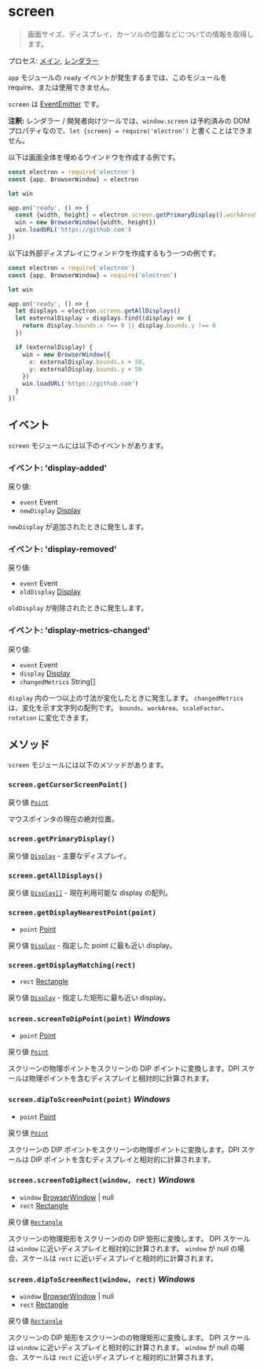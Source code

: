 # screen

> 画面サイズ、ディスプレイ、カーソルの位置などについての情報を取得します。

プロセス: [メイン](../glossary.md#main-process), [レンダラー](../glossary.md#renderer-process)

`app` モジュールの `ready` イベントが発生するまでは、このモジュールを require、または使用できません。

`screen` は [EventEmitter](https://nodejs.org/api/events.html#events_class_eventemitter) です。

**注釈:** レンダラー / 開発者向けツールでは、`window.screen` は予約済みの DOM プロパティなので、`let {screen} = require('electron')` と書くことはできません。

以下は画面全体を埋めるウインドウを作成する例です。

```javascript
const electron = require('electron')
const {app, BrowserWindow} = electron

let win

app.on('ready', () => {
  const {width, height} = electron.screen.getPrimaryDisplay().workAreaSize
  win = new BrowserWindow({width, height})
  win.loadURL('https://github.com')
})
```

以下は外部ディスプレイにウィンドウを作成するもう一つの例です。

```javascript
const electron = require('electron')
const {app, BrowserWindow} = require('electron')

let win

app.on('ready', () => {
  let displays = electron.screen.getAllDisplays()
  let externalDisplay = displays.find((display) => {
    return display.bounds.x !== 0 || display.bounds.y !== 0
  })

  if (externalDisplay) {
    win = new BrowserWindow({
      x: externalDisplay.bounds.x + 50,
      y: externalDisplay.bounds.y + 50
    })
    win.loadURL('https://github.com')
  }
})
```

## イベント

`screen` モジュールには以下のイベントがあります。

### イベント: 'display-added'

戻り値:

* `event` Event
* `newDisplay` [Display](structures/display.md)

`newDisplay` が追加されたときに発生します。

### イベント: 'display-removed'

戻り値:

* `event` Event
* `oldDisplay` [Display](structures/display.md)

`oldDisplay` が削除されたときに発生します。

### イベント: 'display-metrics-changed'

戻り値:

* `event` Event
* `display` [Display](structures/display.md)
* `changedMetrics` String[]

`display` 内の一つ以上の寸法が変化したときに発生します。 `changedMetrics` は、変化を示す文字列の配列です。 `bounds`、`workArea`、`scaleFactor`、`rotation` に変化できます。

## メソッド

`screen` モジュールには以下のメソッドがあります。

### `screen.getCursorScreenPoint()`

戻り値 [`Point`](structures/point.md)

マウスポインタの現在の絶対位置。

### `screen.getPrimaryDisplay()`

戻り値 [`Display`](structures/display.md) - 主要なディスプレイ。

### `screen.getAllDisplays()`

戻り値 [`Display[]`](structures/display.md) - 現在利用可能な display の配列。

### `screen.getDisplayNearestPoint(point)`

* `point` [Point](structures/point.md)

戻り値 [`Display`](structures/display.md) - 指定した point に最も近い display。

### `screen.getDisplayMatching(rect)`

* `rect` [Rectangle](structures/rectangle.md)

戻り値 [`Display`](structures/display.md) - 指定した矩形に最も近い display。

### `screen.screenToDipPoint(point)` *Windows*

* `point` [Point](structures/point.md)

戻り値 [`Point`](structures/point.md)

スクリーンの物理ポイントをスクリーンの DIP ポイントに変換します。DPI スケールは物理ポイントを含むディスプレイと相対的に計算されます。

### `screen.dipToScreenPoint(point)` *Windows*

* `point` [Point](structures/point.md)

戻り値 [`Point`](structures/point.md)

スクリーンの DIP ポイントをスクリーンの物理ポイントに変換します。DPI スケールは DIP ポイントを含むディスプレイと相対的に計算されます。

### `screen.screenToDipRect(window, rect)` *Windows*

* `window` [BrowserWindow](browser-window.md) | null
* `rect` [Rectangle](structures/rectangle.md)

戻り値 [`Rectangle`](structures/rectangle.md)

スクリーンの物理矩形をスクリーンのの DIP 矩形に変換します。 DPI スケールは `window` に近いディスプレイと相対的に計算されます。 `window` が null の場合、スケールは `rect` に近いディスプレイと相対的に計算されます。

### `screen.dipToScreenRect(window, rect)` *Windows*

* `window` [BrowserWindow](browser-window.md) | null
* `rect` [Rectangle](structures/rectangle.md)

戻り値 [`Rectangle`](structures/rectangle.md)

スクリーンの DIP 矩形をスクリーンのの物理矩形に変換します。 DPI スケールは `window` に近いディスプレイと相対的に計算されます。 `window` が null の場合、スケールは `rect` に近いディスプレイと相対的に計算されます。